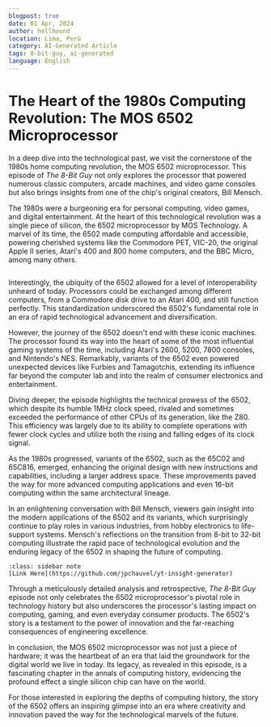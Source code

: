 ```yaml
---
blogpost: true
date: 01 Apr, 2024
author: hellhound
location: Lima, Perú
category: AI-Generated Article
tags: 8-bit-guy, ai-generated
language: English
---
```


# The Heart of the 1980s Computing Revolution: The MOS 6502 Microprocessor

In a deep dive into the technological past, we visit the cornerstone of the 1980s
home computing revolution, the MOS 6502 microprocessor. This episode of *The
8-Bit Guy* not only explores the processor that powered numerous classic
computers, arcade machines, and video game consoles but also brings insights
from one of the chip's original creators, Bill Mensch.

The 1980s were a burgeoning era for personal computing, video games, and
digital entertainment. At the heart of this technological revolution was a
single piece of silicon, the 6502 microprocessor by MOS Technology. A marvel of
its time, the 6502 made computing affordable and accessible, powering cherished
systems like the Commodore PET, VIC-20, the original Apple II series, Atari's
400 and 800 home computers, and the BBC Micro, among many others.

```{youtube} acUH4lWe2NQ
```

Interestingly, the ubiquity of the 6502 allowed for a level of
interoperability unheard of today. Processors could be exchanged among
different computers, from a Commodore disk drive to an Atari 400, and still
function perfectly. This standardization underscored the 6502's fundamental role
in an era of rapid technological advancement and diversification.

However, the journey of the 6502 doesn't end with these iconic machines. The
processor found its way into the heart of some of the most influential gaming
systems of the time, including Atari's 2600, 5200, 7800 consoles, and Nintendo's
NES. Remarkably, variants of the 6502 even powered unexpected devices like
Furbies and Tamagotchis, extending its influence far beyond the computer lab and
into the realm of consumer electronics and entertainment.

Diving deeper, the episode highlights the technical prowess of the 6502, which
despite its humble 1MHz clock speed, rivaled and sometimes exceeded the
performance of other CPUs of its generation, like the Z80. This efficiency was
largely due to its ability to complete operations with fewer clock cycles and
utilize both the rising and falling edges of its clock signal.

As the 1980s progressed, variants of the 6502, such as the 65C02 and 65C816,
emerged, enhancing the original design with new instructions and capabilities,
including a larger address space. These improvements paved the way for more
advanced computing applications and even 16-bit computing within the same
architectural lineage.

In an enlightening conversation with Bill Mensch, viewers gain insight into the
modern applications of the 6502 and its variants, which surprisingly continue to
play roles in various industries, from hobby electronics to life-support
systems. Mensch's reflections on the transition from 8-bit to 32-bit computing
illustrate the rapid pace of technological evolution and the enduring legacy of
the 6502 in shaping the future of computing.

```{admonition} YouTube Insight Generator Repository
:class: sidebar note
[Link Here](https://github.com/jpchauvel/yt-insight-generator)
```

Through a meticulously detailed analysis and retrospective, *The 8-Bit Guy*
episode not only celebrates the 6502 microprocessor's pivotal role in
technology history but also underscores the processor's lasting impact on
computing, gaming, and even everyday consumer products. The 6502's story is a
testament to the power of innovation and the far-reaching consequences of
engineering excellence.

In conclusion, the MOS 6502 microprocessor was not just a piece of hardware;
it was the heartbeat of an era that laid the groundwork for the digital world we
live in today. Its legacy, as revealed in this episode, is a fascinating chapter
in the annals of computing history, evidencing the profound effect a single
silicon chip can have on the world.

For those interested in exploring the depths of computing history, the
story of the 6502 offers an inspiring glimpse into an era where creativity and
innovation paved the way for the technological marvels of the future.
